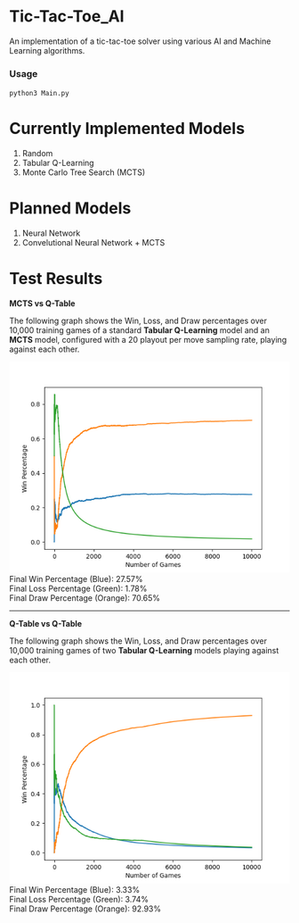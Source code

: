 # Tic-Tac-Toe_AI
An implementation of a tic-tac-toe solver using various AI and Machine Learning algorithms.

### Usage
```
python3 Main.py
```

# Currently Implemented Models
1. Random
2. Tabular Q-Learning
3. Monte Carlo Tree Search (MCTS)

# Planned Models 
1. Neural Network
2. Convelutional Neural Network + MCTS


# Test Results

**MCTS vs Q-Table**

The following graph shows the Win, Loss, and Draw percentages over 10,000 training games of a standard **Tabular Q-Learning** model and an **MCTS** model, configured with a 20 playout per move sampling rate, playing against each other.

![cumulative_accuracy](Q-Table_vs_MCTS_Cumulative_Accuracy.png)  
Final Win Percentage (Blue): 27.57%  
Final Loss Percentage (Green): 1.78%  
Final Draw Percentage (Orange): 70.65%
***
**Q-Table vs Q-Table**

The following graph shows the Win, Loss, and Draw percentages over 10,000 training games of two **Tabular Q-Learning** models playing against each other.

![cumulative_accuracy](Q-Table_vs_Q-Tables_Cumulative_Accuracy.png)  
Final Win Percentage (Blue): 3.33%  
Final Loss Percentage (Green): 3.74%  
Final Draw Percentage (Orange): 92.93%

